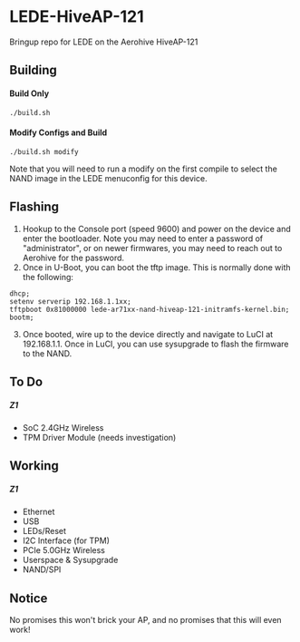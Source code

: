 # LEDE-HiveAP-121

Bringup repo for LEDE on the Aerohive HiveAP-121

Building
-----
#### Build Only
`./build.sh`

#### Modify Configs and Build
`./build.sh modify`

Note that you will need to run a modify on the first compile to select the NAND image in the LEDE menuconfig for this device.

Flashing
-----
  1. Hookup to the Console port (speed 9600) and power on the device and enter the bootloader. Note you may need to enter a password of "administrator", or on newer firmwares, you may need to reach out to Aerohive for the password.
  2. Once in U-Boot, you can boot the tftp image. This is normally done with the following:
  ```
  dhcp;
  setenv serverip 192.168.1.1xx;
  tftpboot 0x81000000 lede-ar71xx-nand-hiveap-121-initramfs-kernel.bin;
  bootm;
  ```
  3. Once booted, wire up to the device directly and navigate to LuCI at 192.168.1.1. Once in LuCI, you can use sysupgrade to flash the firmware to the NAND.

To Do
-----
##### Z1
  * SoC 2.4GHz Wireless
  * TPM Driver Module (needs investigation)

Working
-----
##### Z1
  * Ethernet
  * USB
  * LEDs/Reset
  * I2C Interface (for TPM)
  * PCIe 5.0GHz Wireless
  * Userspace & Sysupgrade
  * NAND/SPI

Notice
------
No promises this won't brick your AP, and no promises that this will even work!
